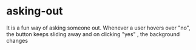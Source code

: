 # asking-out
It is a fun way of asking someone out. Whenever a user hovers over "no", the button keeps sliding away and on clicking "yes" , the background changes
